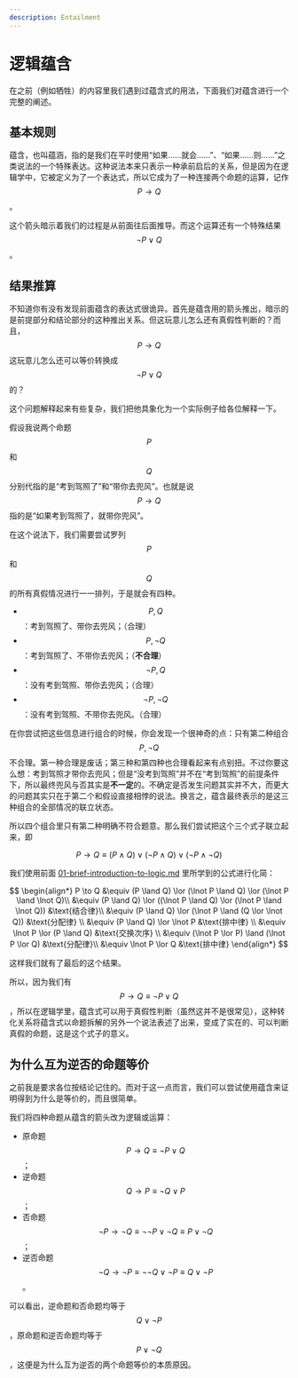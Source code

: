 ```yaml
---
description: Entailment
---
```


# 逻辑蕴含

在之前（例如牺牲）的内容里我们遇到过蕴含式的用法，下面我们对蕴含进行一个完整的阐述。

## 基本规则 <a href="#rule" id="rule"></a>

蕴含，也叫蕴涵，指的是我们在平时使用“如果……就会……”、“如果……则……”之类说法的一个特殊表达。这种说法本来只表示一种承前启后的关系，但是因为在逻辑学中，它被定义为了一个表达式，所以它成为了一种连接两个命题的运算，记作 $$P \to Q$$。

这个箭头暗示着我们的过程是从前面往后面推导。而这个运算还有一个特殊结果 $$\lnot P \lor Q$$。

## 结果推算 <a href="#result-calculation" id="result-calculation"></a>

不知道你有没有发现前面蕴含的表达式很诡异。首先是蕴含用的箭头推出，暗示的是前提部分和结论部分的这种推出关系。但这玩意儿怎么还有真假性判断的？而且，$$P \to Q$$ 这玩意儿怎么还可以等价转换成 $$\lnot P \lor Q$$ 的？

这个问题解释起来有些复杂，我们把他具象化为一个实际例子给各位解释一下。

假设我说两个命题 $$P$$ 和 $$Q$$ 分别代指的是“考到驾照了”和“带你去兜风”。也就是说 $$P \to Q$$ 指的是“如果考到驾照了，就带你兜风”。

在这个说法下，我们需要尝试罗列 $$P$$ 和 $$Q$$ 的所有真假情况进行一一排列，于是就会有四种。

* $$P, Q$$：考到驾照了、带你去兜风；（合理）
* $$P, \lnot Q$$：考到驾照了、不带你去兜风；（**不合理**）
* $$\lnot P, Q$$：没有考到驾照、带你去兜风；（合理）
* $$\lnot P, \lnot Q$$：没有考到驾照、不带你去兜风。（合理）

在你尝试把这些信息进行组合的时候，你会发现一个很神奇的点：只有第二种组合 $$P, \lnot Q$$ 不合理。第一种合理是废话；第三种和第四种也合理看起来有点别扭。不过你要这么想：考到驾照才带你去兜风；但是“没考到驾照”并不在“考到驾照”的前提条件下，所以最终兜风与否其实是**不一定**的。不确定是否发生问题其实并不大，而更大的问题其实只在于第二个和假设直接相悖的说法。换言之，蕴含最终表示的是这三种组合的全部情况的联立状态。

所以四个组合里只有第二种明确不符合题意。那么我们尝试把这个三个式子联立起来，即

$$
P \to Q \equiv (P \land Q) \lor (\lnot P \land Q) \lor (\lnot P \land \lnot Q)
$$

我们使用前面 [01-brief-introduction-to-logic.md](01-brief-introduction-to-logic.md "mention") 里所学到的公式进行化简：

$$
\begin{align*}
  P \to Q &\equiv (P \land Q) \lor (\lnot P \land Q) \lor (\lnot P \land \lnot Q)\\
  &\equiv (P \land Q) \lor ((\lnot P \land Q) \lor (\lnot P \land \lnot Q)) &\text{结合律}\\
  &\equiv (P \land Q) \lor (\lnot P \land (Q \lor \lnot Q)) &\text{分配律} \\
  &\equiv (P \land Q) \lor \lnot P &\text{排中律} \\
  &\equiv \lnot P \lor (P \land Q) &\text{交换次序} \\
  &\equiv (\lnot P \lor P) \land (\lnot P \lor Q) &\text{分配律}\\
  &\equiv \lnot P \lor Q &\text{排中律}
\end{align*}
$$

这样我们就有了最后的这个结果。

所以，因为我们有 $$P \to Q \equiv \lnot P \lor Q$$，所以在逻辑学里，蕴含式可以用于真假性判断（虽然这并不是很常见），这种转化关系将蕴含式以命题拆解的另外一个说法表述了出来，变成了实在的、可以判断真假的命题，这是这个式子的意义。

## 为什么互为逆否的命题等价 <a href="#why-contrapositive-and-original-proposition-are-equivalent" id="why-contrapositive-and-original-proposition-are-equivalent"></a>

之前我是要求各位按结论记住的。而对于这一点而言，我们可以尝试使用蕴含来证明得到为什么是等价的，而且很简单。

我们将四种命题从蕴含的箭头改为逻辑或运算：

* 原命题 $$P \to Q \equiv \lnot P \lor Q$$；
* 逆命题 $$Q \to P \equiv \lnot Q \lor P$$；
* 否命题 $$\lnot P \to \lnot Q \equiv \lnot \lnot P \lor \lnot Q \equiv P \lor \lnot Q$$；
* 逆否命题 $$\lnot Q \to \lnot P \equiv \lnot \lnot Q \lor \lnot P \equiv Q \lor \lnot P$$。

可以看出，逆命题和否命题均等于 $$Q \lor \lnot P$$，原命题和逆否命题均等于 $$P \lor \lnot Q$$，这便是为什么互为逆否的两个命题等价的本质原因。
